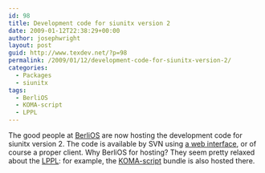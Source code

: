 ```yaml
---
id: 98
title: Development code for siunitx version 2
date: 2009-01-12T22:38:29+00:00
author: josephwright
layout: post
guid: http://www.texdev.net/?p=98
permalink: /2009/01/12/development-code-for-siunitx-version-2/
categories:
  - Packages
  - siunitx
tags:
  - BerliOS
  - KOMA-script
  - LPPL
---
```

The good people at [BerliOS](http://www.berlios.de) are now hosting the development code for siunitx version 2. The code is available by SVN using [a web interface](http://developer.berlios.de/svn/?group_id=10535), or of course a proper client. Why BerliOS for hosting? They seem pretty relaxed about the [LPPL](https://www.latex-project.org/lppl/): for example, the [KOMA-script](http://developer.berlios.de/projects/koma-script3/) bundle is also hosted there.
